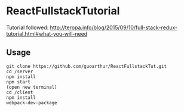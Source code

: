 # ReactFullstackTutorial

Tutorial followed: http://teropa.info/blog/2015/09/10/full-stack-redux-tutorial.html#what-you-will-need

## Usage
~~~
git clone https://github.com/guoarthur/ReactFullstackTut.git
cd /server 
npm install
npm start
(open new terminal)
cd /client
npm install
webpack-dev-package
~~~

